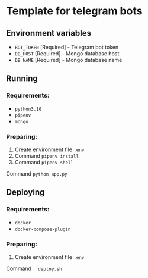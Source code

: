 # Template for telegram bots

## Environment variables

- `BOT_TOKEN` [Required] - Telegram bot token
- `DB_HOST` [Required] - Mongo database host
- `DB_NAME` [Required] - Mongo database name

## Running

### Requirements:

- `python3.10`
- `pipenv`
- `mongo`

### Preparing:

1) Create environment file `.env`
2) Command `pipenv install`
3) Command `pipenv shell`

Command `python app.py`

## Deploying

### Requirements:

- `docker`
- `docker-compose-plugin`

### Preparing:

1) Create environment file `.env`

Command `. deploy.sh`
